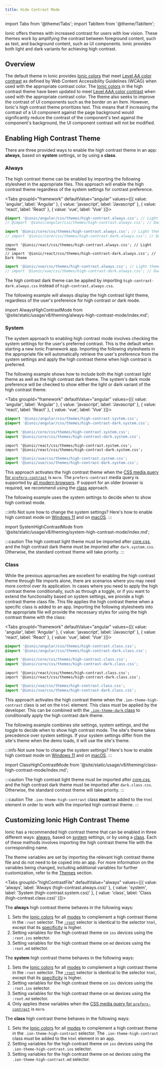 ```yaml
---
title: Hide Contrast Mode
---
```


import Tabs from '@theme/Tabs';
import TabItem from '@theme/TabItem';

<head>
  <title>High Contrast Mode to Increase Color Contrast</title>
  <meta
    name="description"
    content="Developers are adding high contrast mode CSS on native applications to support their user preferences. Read to learn more about high contrast color schemes for Ionic apps."
  />
</head>

Ionic offers themes with increased contrast for users with low vision. These themes work by amplifying the contrast between foreground content, such as text, and background content, such as UI components. Ionic provides both light and dark variants for achieving high contrast.

## Overview

The default theme in Ionic provides [Ionic colors](./colors) that meet [Level AA color contrast](https://www.w3.org/WAI/WCAG21/Understanding/contrast-minimum.html) as defined by Web Content Accessibility Guidelines (WCAG) when used with the appropriate contrast color. The [Ionic colors](./colors) in the high contrast theme have been updated to meet [Level AAA color contrast](https://www.w3.org/WAI/WCAG21/Understanding/contrast-enhanced.html) when used with the appropriate contrast color. The theme also seeks to improve the contrast of UI components such as the border on an Item. However, Ionic's high contrast theme prioritizes text. This means that if increasing the contrast of a UI component against the page background would significantly reduce the contrast of the component's text against the component's background, the UI component contrast will not be modified.

## Enabling High Contrast Theme

There are three provided ways to enable the high contrast theme in an app: **always**, based on **system** settings, or by using a **class**.

### Always

The high contrast theme can be enabled by importing the following stylesheet in the appropriate files. This approach will enable the high contrast theme regardless of the system settings for contrast preference.

<Tabs groupId="framework" defaultValue="angular" values={[{ value: 'angular', label: 'Angular' }, { value: 'javascript', label: 'Javascript' }, { value: 'react', label: 'React' }, { value: 'vue', label: 'Vue' }]}>

<TabItem value="angular">

```typescript
@import '@ionic/angular/css/themes/high-contrast.always.css'; // Light theme
// @import '@ionic/angular/css/themes/high-contrast.always.css'; // Dark theme
```

</TabItem>
<TabItem value="javascript">

```typescript
import '@ionic/core/css/themes/high-contrast.always.css'; // Light theme
// import '@ionic/core/css/themes/high-contrast-dark.always.css'; // Dark theme
```

</TabItem>
<TabItem value="react">

```tsx
import '@ionic/react/css/themes/high-contrast.always.css'; // Light theme
// import '@ionic/react/css/themes/high-contrast-dark.always.css'; // Dark theme
```

</TabItem>
<TabItem value="vue">

```typescript
import '@ionic/vue/css/themes/high-contrast.always.css'; // Light theme
// import '@ionic/vue/css/themes/high-contrast-dark.always.css'; // Dark theme
```

</TabItem>

</Tabs>

The high contrast dark theme can be applied by importing `high-contrast-dark.always.css` instead of `high-contrast.always.css`.

The following example will always display the high contrast light theme, regardless of the user's preference for high contrast or dark mode.

import AlwaysHighContrastMode from '@site/static/usage/v8/theming/always-high-contrast-mode/index.md';

<AlwaysHighContrastMode />

### System

The system approach to enabling high contrast mode involves checking the system settings for the user's preferred contrast. This is the default when starting a new Ionic Framework app. Importing the following stylesheets in the appropriate file will automatically retrieve the user's preference from the system settings and apply the high contrast theme when high contrast is preferred.

The following example shows how to include both the high contrast light theme as well as the high contrast dark theme. The system's dark mode preference will be checked to show either the light or dark variant of the high contrast theme.

<Tabs groupId="framework" defaultValue="angular" values={[{ value: 'angular', label: 'Angular' }, { value: 'javascript', label: 'Javascript' }, { value: 'react', label: 'React' }, { value: 'vue', label: 'Vue' }]}>

<TabItem value="angular">

```css
@import '@ionic/angular/css/themes/high-contrast.system.css';
@import '@ionic/angular/css/themes/high-contrast-dark.system.css';
```

</TabItem>
<TabItem value="javascript">

```ts
import '@ionic/core/css/themes/high-contrast.system.css';
import '@ionic/core/css/themes/high-contrast-dark.system.css';
```

</TabItem>
<TabItem value="react">

```tsx
import '@ionic/react/css/themes/high-contrast.system.css';
import '@ionic/react/css/themes/high-contrast-dark.system.css';
```

</TabItem>
<TabItem value="vue">

```ts
import '@ionic/vue/css/themes/high-contrast.system.css';
import '@ionic/vue/css/themes/high-contrast-dark.system.css';
```

</TabItem>

</Tabs>

This approach activates the high contrast theme when the [CSS media query for `prefers-contrast`](https://developer.mozilla.org/en-US/docs/Web/CSS/@media/prefers-contrast) is `more`. The `prefers-contrast` media query is supported by [all modern browsers](https://caniuse.com/?search=prefers-contrast). If support for an older browser is required, we recommend using the [class](#class) approach.

The following example uses the system settings to decide when to show high contrast mode.

:::info
Not sure how to change the system settings? Here's how to enable high contrast mode on [Windows 11](hhttps://support.microsoft.com/en-us/windows/turn-high-contrast-mode-on-or-off-in-windows-909e9d89-a0f9-a3a9-b993-7a6dcee85025) and on [macOS](https://support.apple.com/guide/mac-help/change-display-settings-for-accessibility-unac089/mac).
:::

import SystemHighContrastMode from '@site/static/usage/v8/theming/system-high-contrast-mode/index.md';

<SystemHighContrastMode />

:::caution
The high contrast light theme must be imported after [core.css](../layout/global-stylesheets#corecss), and the
high contrast dark theme must be imported after `dark.system.css`. Otherwise, the standard contrast theme will take priority.
:::

### Class

While the previous approaches are excellent for enabling the high contrast theme through file imports alone, there are scenarios where you may need more control over its application. In cases where you need to apply the high contrast theme conditionally, such as through a toggle, or if you want to extend the functionality based on system settings, we provide a high contrast theme class file. This file applies the high contrast theme when a specific class is added to an app. Importing the following stylesheets into the appropriate file will provide the necessary styles for using the high contrast theme with the class:

<Tabs groupId="framework" defaultValue="angular" values={[{ value: 'angular', label: 'Angular' }, { value: 'javascript', label: 'Javascript' }, { value: 'react', label: 'React' }, { value: 'vue', label: 'Vue' }]}>

<TabItem value="angular">

```css
@import '@ionic/angular/css/themes/high-contrast.class.css';
@import '@ionic/angular/css/themes/high-contrast-dark.class.css';
```

</TabItem>
<TabItem value="javascript">

```ts
import '@ionic/core/css/themes/high-contrast.class.css';
import '@ionic/core/css/themes/high-contrast-dark.class.css';
```

</TabItem>
<TabItem value="react">

```tsx
import '@ionic/react/css/themes/high-contrast.class.css';
import '@ionic/react/css/themes/high-contrast-dark.class.css';
```

</TabItem>
<TabItem value="vue">

```ts
import '@ionic/vue/css/themes/high-contrast.class.css';
import '@ionic/vue/css/themes/high-contrast-dark.class.css';
```

</TabItem>

</Tabs>

This approach activates the high contrast theme when the `.ion-theme-high-contrast` class is set on the `html` element. This class must be applied by the developer. This can be combined with the [`.ion-theme-dark` class](./dark-mode#class) to conditionally apply the high contrast dark theme.

The following example combines site settings, system settings, and the toggle to decide when to show high contrast mode. The site's theme takes precedence over system settings. If your system settings differ from the site's theme when the demo loads, it will use the site's theme.

:::info
Not sure how to change the system settings? Here's how to enable high contrast mode on [Windows 11](hhttps://support.microsoft.com/en-us/windows/turn-high-contrast-mode-on-or-off-in-windows-909e9d89-a0f9-a3a9-b993-7a6dcee85025) and on [macOS](https://support.apple.com/guide/mac-help/change-display-settings-for-accessibility-unac089/mac).
:::

import ClassHighContrastMode from '@site/static/usage/v8/theming/class-high-contrast-mode/index.md';

<ClassHighContrastMode />

:::caution
The high contrast light theme must be imported after [core.css](../layout/global-stylesheets#corecss),
and the high contrast dark theme must be imported after `dark.class.css`. Otherwise, the standard contrast theme will take
priority.
:::

:::caution
The `.ion-theme-high-contrast` class **must** be added to the `html` element in order to work with the imported high contrast theme.
:::

## Customizing Ionic High Contrast Theme

Ionic has a recommended high contrast theme that can be enabled in three different ways: [always](#always), based on [system](#system) settings, or by using a [class](#class). Each of these methods involves importing the high contrast theme file with the corresponding name.

The theme variables are set by importing the relevant high contrast theme file and do not need to be copied into an app. For more information on the variables being changed, including additional variables for further customization, refer to the [Themes](themes.md) section.

<Tabs groupId="highContrastFile" defaultValue="always" values={[{ value: 'always', label: 'Always (high-contrast.always.css)' }, { value: 'system', label: 'System (high-contrast.system.css)' }, { value: 'class', label: 'Class (high-contrast.class.css)' }]}>

<TabItem value="always">

The **always** high contrast theme behaves in the following ways:

1. Sets the [Ionic colors](colors.md) for all [modes](platform-styles.md#ionic-modes) to complement a high contrast theme in the `:root` selector. The [`:root`](https://developer.mozilla.org/en-US/docs/Web/CSS/:root) selector is identical to the selector `html`, except that its [specificity](https://developer.mozilla.org/en-US/docs/Web/CSS/Specificity) is higher.
2. Setting variables for the high contrast theme on `ios` devices using the `:root.ios` selector.
3. Setting variables for the high contrast theme on `md` devices using the `:root.md` selector.

</TabItem>

<TabItem value="system">

The **system** high contrast theme behaves in the following ways:

1. Sets the [Ionic colors](colors.md) for all [modes](platform-styles.md#ionic-modes) to complement a high contrast theme in the `:root` selector. The [`:root`](https://developer.mozilla.org/en-US/docs/Web/CSS/:root) selector is identical to the selector `html`, except that its [specificity](https://developer.mozilla.org/en-US/docs/Web/CSS/Specificity) is higher.
2. Setting variables for the high contrast theme on `ios` devices using the `:root.ios` selector.
3. Setting variables for the high contrast theme on `md` devices using the `:root.md` selector.
4. Only applies these variables when the [CSS media query for `prefers-contrast`](https://developer.mozilla.org/en-US/docs/Web/CSS/@media/prefers-contrast) is `more`.

</TabItem>

<TabItem value="class">

The **class** high contrast theme behaves in the following ways:

1. Sets the [Ionic colors](colors.md) for all [modes](platform-styles.md#ionic-modes) to complement a high contrast theme in the `.ion-theme-high-contrast` selector. The `.ion-theme-high-contrast` class must be added to the `html` element in an app.
2. Setting variables for the high contrast theme on `ios` devices using the `.ion-theme-high-contrast.ios` selector.
3. Setting variables for the high contrast theme on `md` devices using the `.ion-theme-high-contrast.md` selector.

</TabItem>

</Tabs>
